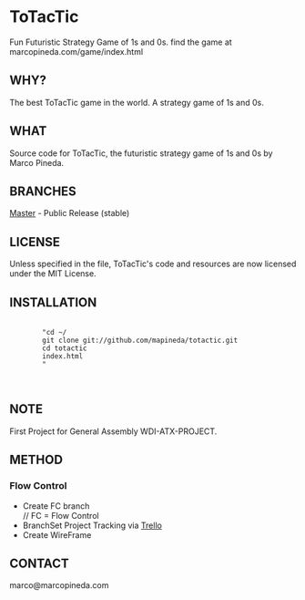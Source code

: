 # ToTacTic
Fun Futuristic Strategy Game of 1s and 0s.
find the game at marcopineda.com/game/index.html
		
<h2>WHY?</h2>
The best ToTacTic game in the world. A strategy game of 1s and 0s.
		
<h2>WHAT</h2>
Source code for ToTacTic, the futuristic strategy game of 1s and 0s by Marco Pineda.
		
<h2>BRANCHES</h2>
<a href ="#>">Master</a> - Public Release (stable)
		
		
<h2>LICENSE</h2>
Unless specified in the file, ToTacTic's code and resources are now licensed under the MIT License.
		
<h2>INSTALLATION</h2>
	<pre>
		<code>
		"cd ~/
		git clone git://github.com/mapineda/totactic.git
		cd totactic
		index.html
		"
		</code>
	</pre>
		
<h2>NOTE</h2>
	<p>First Project for General Assembly WDI-ATX-PROJECT.</p>

<h2>METHOD</h2>
	<h3>Flow Control</h3>
	<ul> 
		<li>Create FC branch</li> // FC = Flow Control
		<li>BranchSet Project Tracking via <a href="#">Trello</a></li>
		<li>Create WireFrame</li>
	</ul>

		
<h2>CONTACT</h2>
marco@marcopineda.com

